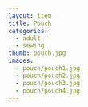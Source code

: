 ```yaml
---
layout: item
title: Pouch
categories:
  - adult
  - sewing
thumb: pouch.jpg
images:
  - pouch/pouch1.jpg
  - pouch/pouch2.jpg
  - pouch/pouch3.jpg
  - pouch/pouch4.jpg
---
```

